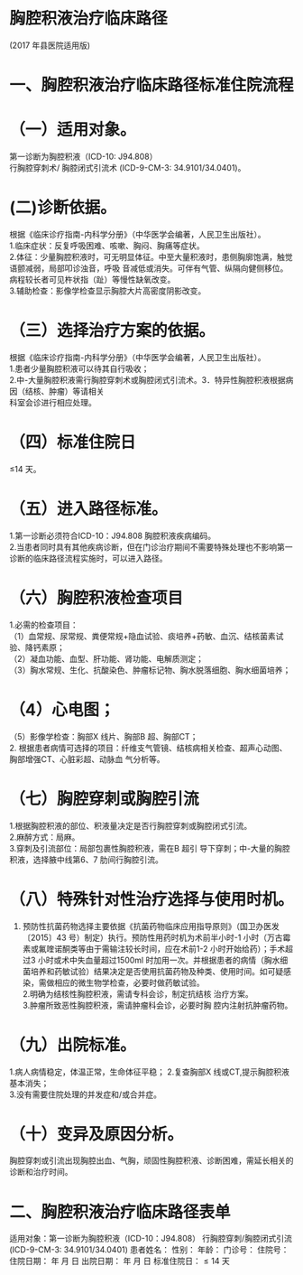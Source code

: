 # 胸腔积液治疗临床路径  
(2017 年县医院适用版)  
# 一、胸腔积液治疗临床路径标准住院流程  
# （一）适用对象。  
第一诊断为胸腔积液（ICD-10: J94.808）  
行胸腔穿刺术/ 胸腔闭式引流术 (ICD-9-CM-3:  34.9101/34.0401)。  
# (二)诊断依据。  
根据《临床诊疗指南-内科学分册》（中华医学会编著，人民卫生出版社）。  
1.临床症状：反复呼吸困难、咳嗽、胸闷、胸痛等症状。  
2.体征：少量胸腔积液时，可无明显体征。中至大量积液时，患侧胸廓饱满，触觉语颤减弱，局部叩诊浊音，呼吸 音减低或消失。可伴有气管、纵隔向健侧移位。病程较长者可见杵状指（趾）等慢性缺氧改变。  
3.辅助检查：影像学检查显示胸腔大片高密度阴影改变。  
# （三）选择治疗方案的依据。  
根据《临床诊疗指南-内科学分册》（中华医学会编著，人民卫生出版社）。  
1.患者少量胸腔积液可以待其自行吸收；  
2.中-大量胸腔积液需行胸腔穿刺术或胸腔闭式引流术。3．特异性胸腔积液根据病因（结核、肿瘤）等请相关  
科室会诊进行相应处理。  
# （四）标准住院日  
≤14 天。  
# （五）进入路径标准。  
1.第一诊断必须符合ICD-10：J94.808 胸腔积液疾病编码。  
2.当患者同时具有其他疾病诊断，但在门诊治疗期间不需要特殊处理也不影响第一诊断的临床路径流程实施时，可以进入路径。  
# （六）胸腔积液检查项目  
1.必需的检查项目：  
（1）血常规、尿常规、粪便常规$+$隐血试验、痰培养$+$药敏、血沉、结核菌素试验、降钙素原；  
（2）凝血功能、血型、肝功能、肾功能、电解质测定；  
（3）胸水常规、生化、抗酸染色、肿瘤标记物、胸水脱落细胞、胸水细菌培养；  
# （4）心电图；  
（5）影像学检查：胸部X 线片、胸部B 超、胸部CT；  
2. 根据患者病情可选择的项目：纤维支气管镜、结核病相关检查、超声心动图、胸部增强CT、心脏彩超、动脉血 气分析等。  
# （七）胸腔穿刺或胸腔引流  
1.根据胸腔积液的部位、积液量决定是否行胸腔穿刺或胸腔闭式引流。  
2.麻醉方式：局麻。  
3.穿刺及引流部位：局部包裹性胸腔积液，需在B 超引 导下穿刺；中-大量的胸腔积液，选择腋中线第6、7 肋间行胸腔引流。  
# （八）特殊针对性治疗选择与使用时机。  
1. 预防性抗菌药物选择主要依据《抗菌药物临床应用指导原则》（国卫办医发〔2015〕43 号）制定）执行。预防性用药时机为术前半小时-1 小时（万古霉素或氟喹诺酮类等由于需输注较长时间，应在术前1-2 小时开始给药）；手术超过3 小时或术中失血量超过1500ml 时加用一次。并根据患者的病情（胸水细菌培养和药敏试验）结果决定是否使用抗菌药物及种类、使用时间。如可疑感染，需做相应的微生物学检查，必要时做药敏试验。  
2.明确为结核性胸腔积液，需请专科会诊，制定抗结核 治疗方案。  
3.肿瘤所致恶性胸腔积液，需请肿瘤科会诊，必要时胸 腔内注射抗肿瘤药物。  
# （九）出院标准。  
1.病人病情稳定，体温正常，生命体征平稳； 2.复查胸部X 线或CT,提示胸腔积液基本消失；  
3.没有需要住院处理的并发症和/或合并症。  
# （十）变异及原因分析。  
胸腔穿刺或引流出现胸腔出血、气胸，顽固性胸腔积液、诊断困难，需延长相关的诊断和治疗时间。  
# 二、胸腔积液治疗临床路径表单  
适用对象：第一诊断为胸腔积液（ICD-10：J94.808） 行胸腔穿刺/胸腔闭式引流(ICD-9-CM-3: 34.9101/34.0401)  患者姓名：           性别：    年龄：    门诊号：       住院号：       住院日期：     年  月  日    出院日期：     年  月   日     标准住院日：${\leqslant}14$ 天  
